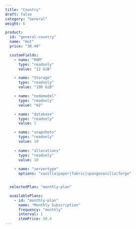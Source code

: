 ```yaml
---
title: "Country"
draft: false
category: "General"
weight: 6

product:
  id: "general-country"
  name: "Hut"
  price: "38.40"

  customFields:
    - name: "RAM"
      type: "readonly"
      value: "12 GiB"

    - name: "Storage"
      type: "readonly"
      value: "100 GiB"

    - name: "nodemodel"
      type: "readonly"
      value: "m2"

    - name: "database"
      type: "readonly"
      value: 1

    - name: "snapshots"
      type: "readonly"
      value: 10
      
    - name: "allocations"
      type: "readonly"
      value: 10
      
    - name: "servertype"
      options: "vanilla|paper|fabric|spongevanilla|forge"


  selectedPlan: "monthly-plan"

  availablePlans:
    - id: "monthly-plan"
      name: "Monthly Subscription"
      frequency: "monthly"
      interval: 1
      itemPrice: 38.4
---
```

